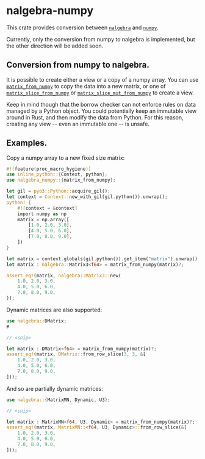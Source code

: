 # nalgebra-numpy

This crate provides conversion between [`nalgebra`](https://docs.rs/nalgebra/) and [`numpy`](https://numpy.org/).

Currently, only the conversion from numpy to nalgebra is implemented,
but the other direction will be added soon.

## Conversion from numpy to nalgebra.

It is possible to create either a view or a copy of a numpy array.
You can use [`matrix_from_numpy`](https://docs.rs/nalgebra-numpy/latest/nalgebra_numpy/fn.matrix_from_numpy.html) to copy the data into a new matrix,
or one of [`matrix_slice_from_numpy`](https://docs.rs/nalgebra-numpy/latest/nalgebra_numpy/fn.matrix_slice_from_numpy.html)
or [`matrix_slice_mut_from_numpy`](https://docs.rs/nalgebra-numpy/latest/nalgebra_numpy/fn.matrix_slice_mut_from_numpy.html) to create a view.

Keep in mind though that the borrow checker can not enforce rules on data managed by a Python object.
You could potentially keep an immutable view around in Rust, and then modify the data from Python.
For this reason, creating any view -- even an immutable one -- is unsafe.

## Examples.

Copy a numpy array to a new fixed size matrix:

```rust
#![feature(proc_macro_hygiene)]
use inline_python::{Context, python};
use nalgebra_numpy::{matrix_from_numpy};

let gil = pyo3::Python::acquire_gil();
let context = Context::new_with_gil(gil.python()).unwrap();
python! {
    #![context = &context]
    import numpy as np
    matrix = np.array([
        [1.0, 2.0, 3.0],
        [4.0, 5.0, 6.0],
        [7.0, 8.0, 9.0],
    ])
}

let matrix = context.globals(gil.python()).get_item("matrix").unwrap();
let matrix : nalgebra::Matrix3<f64> = matrix_from_numpy(matrix)?;

assert_eq!(matrix, nalgebra::Matrix3::new(
    1.0, 2.0, 3.0,
    4.0, 5.0, 6.0,
    7.0, 8.0, 9.0,
));
```

Dynamic matrices are also supported:

```rust
use nalgebra::DMatrix;
#

// <snip>

let matrix : DMatrix<f64> = matrix_from_numpy(matrix)?;
assert_eq!(matrix, DMatrix::from_row_slice(3, 3, &[
    1.0, 2.0, 3.0,
    4.0, 5.0, 6.0,
    7.0, 8.0, 9.0,
]));
```

And so are partially dynamic matrices:

```rust
use nalgebra::{MatrixMN, Dynamic, U3};

// <snip>

let matrix : MatrixMN<f64, U3, Dynamic> = matrix_from_numpy(matrix)?;
assert_eq!(matrix, MatrixMN::<f64, U3, Dynamic>::from_row_slice(&[
    1.0, 2.0, 3.0,
    4.0, 5.0, 6.0,
    7.0, 8.0, 9.0,
]));
```
